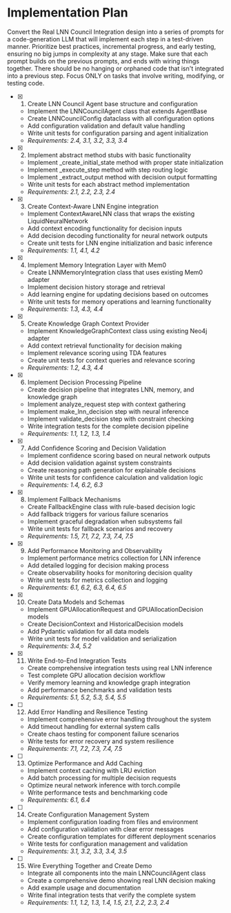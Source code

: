 # Implementation Plan

Convert the Real LNN Council Integration design into a series of prompts for a code-generation LLM that will implement each step in a test-driven manner. Prioritize best practices, incremental progress, and early testing, ensuring no big jumps in complexity at any stage. Make sure that each prompt builds on the previous prompts, and ends with wiring things together. There should be no hanging or orphaned code that isn't integrated into a previous step. Focus ONLY on tasks that involve writing, modifying, or testing code.

- [x] 1. Create LNN Council Agent base structure and configuration
  - Implement the LNNCouncilAgent class that extends AgentBase
  - Create LNNCouncilConfig dataclass with all configuration options
  - Add configuration validation and default value handling
  - Write unit tests for configuration parsing and agent initialization
  - _Requirements: 2.4, 3.1, 3.2, 3.3, 3.4_

- [x] 2. Implement abstract method stubs with basic functionality
  - Implement _create_initial_state method with proper state initialization
  - Implement _execute_step method with step routing logic
  - Implement _extract_output method with decision output formatting
  - Write unit tests for each abstract method implementation
  - _Requirements: 2.1, 2.2, 2.3, 2.4_

- [x] 3. Create Context-Aware LNN Engine integration
  - Implement ContextAwareLNN class that wraps the existing LiquidNeuralNetwork
  - Add context encoding functionality for decision inputs
  - Add decision decoding functionality for neural network outputs
  - Create unit tests for LNN engine initialization and basic inference
  - _Requirements: 1.1, 4.1, 4.2_

- [x] 4. Implement Memory Integration Layer with Mem0
  - Create LNNMemoryIntegration class that uses existing Mem0 adapter
  - Implement decision history storage and retrieval
  - Add learning engine for updating decisions based on outcomes
  - Write unit tests for memory operations and learning functionality
  - _Requirements: 1.3, 4.3, 4.4_

- [x] 5. Create Knowledge Graph Context Provider
  - Implement KnowledgeGraphContext class using existing Neo4j adapter
  - Add context retrieval functionality for decision making
  - Implement relevance scoring using TDA features
  - Create unit tests for context queries and relevance scoring
  - _Requirements: 1.2, 4.3, 4.4_

- [x] 6. Implement Decision Processing Pipeline
  - Create decision pipeline that integrates LNN, memory, and knowledge graph
  - Implement analyze_request step with context gathering
  - Implement make_lnn_decision step with neural inference
  - Implement validate_decision step with constraint checking
  - Write integration tests for the complete decision pipeline
  - _Requirements: 1.1, 1.2, 1.3, 1.4_

- [x] 7. Add Confidence Scoring and Decision Validation
  - Implement confidence scoring based on neural network outputs
  - Add decision validation against system constraints
  - Create reasoning path generation for explainable decisions
  - Write unit tests for confidence calculation and validation logic
  - _Requirements: 1.4, 6.2, 6.3_

- [x] 8. Implement Fallback Mechanisms
  - Create FallbackEngine class with rule-based decision logic
  - Add fallback triggers for various failure scenarios
  - Implement graceful degradation when subsystems fail
  - Write unit tests for fallback scenarios and recovery
  - _Requirements: 1.5, 7.1, 7.2, 7.3, 7.4, 7.5_

- [x] 9. Add Performance Monitoring and Observability
  - Implement performance metrics collection for LNN inference
  - Add detailed logging for decision making process
  - Create observability hooks for monitoring decision quality
  - Write unit tests for metrics collection and logging
  - _Requirements: 6.1, 6.2, 6.3, 6.4, 6.5_

- [x] 10. Create Data Models and Schemas
  - Implement GPUAllocationRequest and GPUAllocationDecision models
  - Create DecisionContext and HistoricalDecision models
  - Add Pydantic validation for all data models
  - Write unit tests for model validation and serialization
  - _Requirements: 3.4, 5.2_

- [x] 11. Write End-to-End Integration Tests
  - Create comprehensive integration tests using real LNN inference
  - Test complete GPU allocation decision workflow
  - Verify memory learning and knowledge graph integration
  - Add performance benchmarks and validation tests
  - _Requirements: 5.1, 5.2, 5.3, 5.4, 5.5_

- [ ] 12. Add Error Handling and Resilience Testing
  - Implement comprehensive error handling throughout the system
  - Add timeout handling for external system calls
  - Create chaos testing for component failure scenarios
  - Write tests for error recovery and system resilience
  - _Requirements: 7.1, 7.2, 7.3, 7.4, 7.5_

- [ ] 13. Optimize Performance and Add Caching
  - Implement context caching with LRU eviction
  - Add batch processing for multiple decision requests
  - Optimize neural network inference with torch.compile
  - Write performance tests and benchmarking code
  - _Requirements: 6.1, 6.4_

- [ ] 14. Create Configuration Management System
  - Implement configuration loading from files and environment
  - Add configuration validation with clear error messages
  - Create configuration templates for different deployment scenarios
  - Write tests for configuration management and validation
  - _Requirements: 3.1, 3.2, 3.3, 3.4, 3.5_

- [ ] 15. Wire Everything Together and Create Demo
  - Integrate all components into the main LNNCouncilAgent class
  - Create a comprehensive demo showing real LNN decision making
  - Add example usage and documentation
  - Write final integration tests that verify the complete system
  - _Requirements: 1.1, 1.2, 1.3, 1.4, 1.5, 2.1, 2.2, 2.3, 2.4_